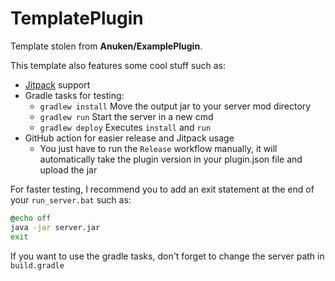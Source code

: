 # TemplatePlugin
 
Template stolen from **Anuken/ExamplePlugin**.

This template also features some cool stuff such as:
- [Jitpack](https://jitpack.io/) support
- Gradle tasks for testing:
  - `gradlew install` Move the output jar to your server mod directory
  - `gradlew run` Start the server in a new cmd
  - `gradlew deploy` Executes `install` and `run`
- GitHub action for easier release and Jitpack usage
   - You just have to run the `Release` workflow manually, it will automatically take the plugin version in your plugin.json file and upload the jar
    
For faster testing, I recommend you to add an exit statement at the end of your `run_server.bat` such as:

```bat
@echo off
java -jar server.jar
exit
```

If you want to use the gradle tasks, don't forget to change the server path in `build.gradle`
